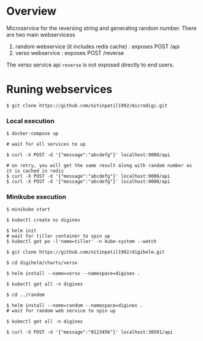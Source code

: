 # Overview
Microservice for the reversing string and generating random number.
There are two main webservicess

1. random webservice (it includes redis cache) : exposes POST /api 
2. verso webservice : exposes POST /reverse 

The verso service api `reverse` is not exposed directly to end users.

# Runing webservices

```
$ git clone https://github.com/nitinpatil1992/microdigi.git
```

### Local execution

```
$ docker-compose up 

# wait for all services to up

$ curl -X POST -d '{"message":"abcdefg"}' localhost:9000/api

# on retry, you will get the same result along with random number as it is cached in redis 
$ curl -X POST -d '{"message":"abcdefg"}' localhost:9000/api
$ curl -X POST -d '{"message":"abcdefg"}' localhost:9000/api

```

### Minikube execution

```
$ minikube start

$ kubectl create ns diginex

$ helm init
# wait for tiller container to spin up 
$ kubectl get po -l'name=tiller' -n kube-system --watch

$ git clone https://github.com/nitinpatil1992/digihelm.git

$ cd digihelm/charts/verso

$ helm install --name=verso --namespace=diginex .

$ kubectl get all -n diginex

$ cd ../random

$ helm install --name=random --namespace=diginex .
# wait for random web service to spin up

$ kubectl get all -n diginex

$ curl -X POST -d '{"message":"0123456"}' localhost:30501/api
```
